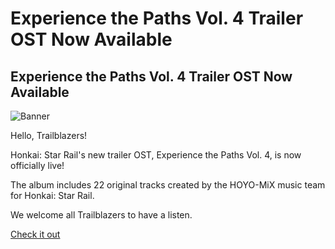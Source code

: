 # Experience the Paths Vol. 4 Trailer OST Now Available
## Experience the Paths Vol. 4 Trailer OST Now Available
![Banner](https://sdk.hoyoverse.com/upload/ann/2025/04/07/c1849daf3ec30fae967207dba5f19862_1870248693524729506.png)

Hello, Trailblazers!

Honkai: Star Rail's new trailer OST, Experience the Paths Vol. 4, is now officially live!

The album includes 22 original tracks created by the HOYO-MiX music team for Honkai: Star Rail.

We welcome all Trailblazers to have a listen.

[ Check it out](https://orcd.co/exptp4eww)
